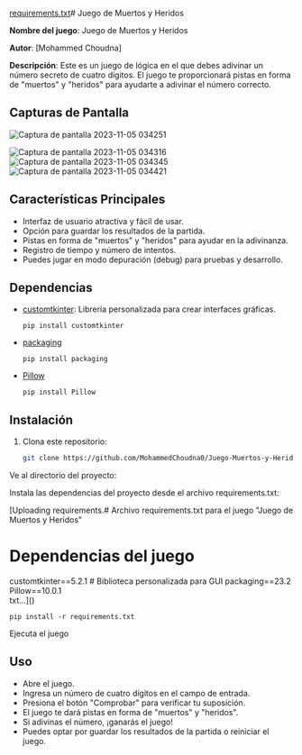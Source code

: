 [requirements.txt](https://github.com/MohammedChoudna0/Juego-Muertos-y-Heridos-Python-/files/13258203/requirements.txt)# Juego de Muertos y Heridos

**Nombre del juego**: Juego de Muertos y Heridos

**Autor**: [Mohammed Choudna]

**Descripción**: Este es un juego de lógica en el que debes adivinar un número secreto de cuatro dígitos. El juego te proporcionará pistas en forma de "muertos" y "heridos" para ayudarte a adivinar el número correcto.

## Capturas de Pantalla

![Captura de pantalla 2023-11-05 034251](https://github.com/MohammedChoudna0/Juego-Muertos-y-Heridos-Python-/assets/117014262/de1b3d19-3aa0-4ecd-b8f2-3321e189bc82)

![Captura de pantalla 2023-11-05 034316](https://github.com/MohammedChoudna0/Juego-Muertos-y-Heridos-Python-/assets/117014262/ebaec8ce-42f7-4098-8e51-0b42b25c003b)
![Captura de pantalla 2023-11-05 034345](https://github.com/MohammedChoudna0/Juego-Muertos-y-Heridos-Python-/assets/117014262/b1d252b5-f888-41ed-83df-900cf8b7cc31)
![Captura de pantalla 2023-11-05 034421](https://github.com/MohammedChoudna0/Juego-Muertos-y-Heridos-Python-/assets/117014262/dbab97c1-9e1c-4f9e-83a2-ca8eab297cfb)

## Características Principales

- Interfaz de usuario atractiva y fácil de usar.
- Opción para guardar los resultados de la partida.
- Pistas en forma de "muertos" y "heridos" para ayudar en la adivinanza.
- Registro de tiempo y número de intentos.
- Puedes jugar en modo depuración (debug) para pruebas y desarrollo.

## Dependencias

- [customtkinter](https://customtkinter.tomschimansky.com/): Librería personalizada para crear interfaces gráficas.

      pip install customtkinter
  
- [packaging](https://pypi.org/project/packaging/)

      pip install packaging

- [Pillow](https://pypi.org/project/Pillow/)

      pip install Pillow

## Instalación

1. Clona este repositorio:

   ```bash
   git clone https://github.com/MohammedChoudna0/Juego-Muertos-y-Heridos-Python-.git
Ve al directorio del proyecto:


Instala las dependencias del proyecto desde el archivo requirements.txt:

[Uploading requirements.# Archivo requirements.txt para el juego "Juego de Muertos y Heridos"

# Dependencias del juego
customtkinter==5.2.1   # Biblioteca personalizada para GUI
packaging==23.2
Pillow==10.0.1        
txt…]()

    pip install -r requirements.txt
    
Ejecuta el juego


## Uso
- Abre el juego.
- Ingresa un número de cuatro dígitos en el campo de entrada.
- Presiona el botón "Comprobar" para verificar tu suposición.
- El juego te dará pistas en forma de "muertos" y "heridos".
- Si adivinas el número, ¡ganarás el juego!
- Puedes optar por guardar los resultados de la partida o reiniciar el juego.

